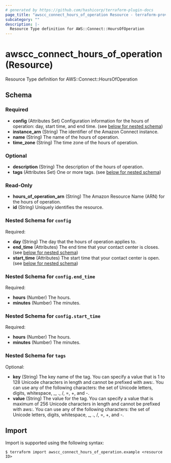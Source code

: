 ```yaml
---
# generated by https://github.com/hashicorp/terraform-plugin-docs
page_title: "awscc_connect_hours_of_operation Resource - terraform-provider-awscc"
subcategory: ""
description: |-
  Resource Type definition for AWS::Connect::HoursOfOperation
---
```


# awscc_connect_hours_of_operation (Resource)

Resource Type definition for AWS::Connect::HoursOfOperation



<!-- schema generated by tfplugindocs -->
## Schema

### Required

- **config** (Attributes Set) Configuration information for the hours of operation: day, start time, and end time. (see [below for nested schema](#nestedatt--config))
- **instance_arn** (String) The identifier of the Amazon Connect instance.
- **name** (String) The name of the hours of operation.
- **time_zone** (String) The time zone of the hours of operation.

### Optional

- **description** (String) The description of the hours of operation.
- **tags** (Attributes Set) One or more tags. (see [below for nested schema](#nestedatt--tags))

### Read-Only

- **hours_of_operation_arn** (String) The Amazon Resource Name (ARN) for the hours of operation.
- **id** (String) Uniquely identifies the resource.

<a id="nestedatt--config"></a>
### Nested Schema for `config`

Required:

- **day** (String) The day that the hours of operation applies to.
- **end_time** (Attributes) The end time that your contact center is closes. (see [below for nested schema](#nestedatt--config--end_time))
- **start_time** (Attributes) The start time that your contact center is open. (see [below for nested schema](#nestedatt--config--start_time))

<a id="nestedatt--config--end_time"></a>
### Nested Schema for `config.end_time`

Required:

- **hours** (Number) The hours.
- **minutes** (Number) The minutes.


<a id="nestedatt--config--start_time"></a>
### Nested Schema for `config.start_time`

Required:

- **hours** (Number) The hours.
- **minutes** (Number) The minutes.



<a id="nestedatt--tags"></a>
### Nested Schema for `tags`

Optional:

- **key** (String) The key name of the tag. You can specify a value that is 1 to 128 Unicode characters in length and cannot be prefixed with aws:. You can use any of the following characters: the set of Unicode letters, digits, whitespace, _, ., /, =, +, and -.
- **value** (String) The value for the tag. You can specify a value that is maximum of 256 Unicode characters in length and cannot be prefixed with aws:. You can use any of the following characters: the set of Unicode letters, digits, whitespace, _, ., /, =, +, and -.

## Import

Import is supported using the following syntax:

```shell
$ terraform import awscc_connect_hours_of_operation.example <resource ID>
```
